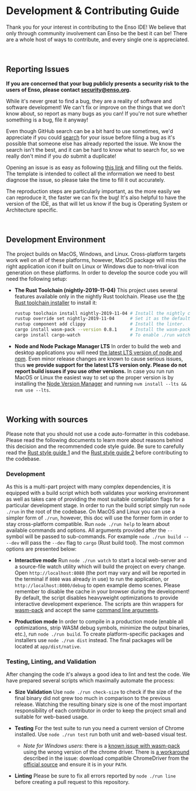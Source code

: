 # Development & Contributing Guide
Thank you for your interest in contributing to the Enso IDE! We believe that only through community
involvement can Enso be the best it can be! There are a whole host of ways to contribute, and every
single one is appreciated.

<br/>

## Reporting Issues

**If you are concerned that your bug publicly presents a security risk to the users of Enso, please
contact [security@enso.org](mailto:security@enso.org).**

While it's never great to find a bug, they are a reality of software and software development! We
can't fix or improve on the things that we don't know about, so report as many bugs as you can! If
you're not sure whether something is a bug, file it anyway!

Even though GitHub search can be a bit hard to use sometimes, we'd appreciate if you could
[search](https://github.com/luna/enso/search?q=&type=Issues&utf8=%E2%9C%93) for your issue before
filing a bug as it's possible that someone else has already reported the issue. We know the search
isn't the best, and it can be hard to know what to search for, so we really don't mind if you _do_
submit a duplicate!

Opening an issue is as easy as following [this link](https://github.com/luna/ide/issues/new?template=bug-report.md)
and filling out the fields. The template is intended to collect all the information we need to best
diagnose the issue, so please take the time to fill it out accurately.

The reproduction steps are particularly important, as the more easily we can reproduce it, the
faster we can fix the bug! It's also helpful to have the version of the IDE, as that will let us
know if the bug is Operating System or Architecture specific.

<br/>

## Development Environment
The project builds on MacOS, Windows, and Linux. Cross-platform targets work well on all of these
platforms, however, MacOS package will miss the right application icon if built on Linux or Windows
due to non-trival icon generation on these platforms. In order to develop the source code you will
need the following setup:

- **The Rust Toolchain (nightly-2019-11-04)**
  This project uses several features available only in the nightly Rust toolchain.  Please use the
  [the Rust toolchain installer](https://rustup.rs) to install it:

  ```bash
  rustup toolchain install nightly-2019-11-04 # Install the nightly channel.
  rustup override set nightly-2019-11-04      # Set it as the default toolchain for this folder.
  rustup component add clippy                 # Install the linter.
  cargo install wasm-pack --version 0.8.1     # Install the wasm-pack toolkit.
  cargo install cargo-watch                   # To enable ./run watch utility
  ```

- **Node and Node Package Manager LTS**
  In order to build the web and desktop applications you will need
  [the latest LTS version of node and npm](https://nodejs.org/en/download). Even minor release
  changes are known to cause serious issues, thus **we provide support for the latest LTS version
  only. Please do not report build issues if you use other versions.** In case you run run MacOS or
  Linux the easiest way to set up the proper version is by installing the
  [Node Version Manager](https://github.com/nvm-sh/nvm) and running
  `nvm install --lts && nvm use --lts`.

<br/>

## Working with sources
Please note that you should not use a code auto-formatter in this codebase. Please read the
following documents to learn more about reasons behind this decision and the recommended code style
guide. Be sure to carefully read the
[Rust style guide 1](https://github.com/luna/ide/blob/master/docs/style-guide.md)
and the [Rust style guide 2](https://github.com/luna/enso/blob/master/doc/rust-style-guide.md)
before contributing to the codebase.


### Development
As this is a multi-part project with many complex dependencies, it is equipped with a build script
which both validates your working environment as well as takes care of providing the most suitable
compilation flags for a particular development stage. In order to run the build script simply run
`node ./run` in the root of the codebase. On MacOS and Linux you can use a simpler form of `./run`,
however, this doc will use the former form in order to stay cross-platform compatible. Run
`node ./run help` to learn about available commands and options. All arguments provided after the
`--` symbol will be passed to sub-commands. For example `node ./run build -- --dev` will pass the
`--dev` flag to `cargo` (Rust build tool). The most common options are presented below:

- **Interactive mode**
  Run `node ./run watch` to start a local web-server and a source-file watch utility which will
  build the project on every change. Open `http://localhost:8080` (the port may vary and will be
  reported in the terminal if `8080` was already in use) to run the application, or
  `http://localhost:8080/debug` to open example demo scenes. Please remember to disable the cache in
  your browser during the development! By default, the script disables heavyweight optimizations to
  provide interactive development experience. The scripts are thin wrappers for
  [wasm-pack](https://github.com/rustwasm/wasm-pack) and accept the same
  [command line arguments](https://rustwasm.github.io/wasm-pack/book/commands/build.html).

- **Production mode**
  In order to compile in a production mode (enable all optimizations, strip WASM debug symbols,
  minimize the output binaries, etc.), run `node ./run build`. To create platform-specific packages
  and installers use `node ./run dist` instead. The final packages will be located at
  `app/dist/native`.

### Testing, Linting, and Validation
After changing the code it's always a good idea to lint and test the code. We have prepared several
scripts which maximally automate the process:

- **Size Validation**
  Use `node ./run check-size` to check if the size of the final binary did not grew too much in
  comparison to the previous release. Watching the resulting binary size is one of the most
  important responsibility of each contributor in order to keep the project small and suitable for
  web-based usage.

- **Testing**
  For the test suite to run you need a current version of Chrome installed.
  Use `node ./run test` run both unit and web-based visual test.
  
  - *Note for Windows users*:
    there is a [known issue with wasm-pack](https://github.com/rustwasm/wasm-pack/issues/611) using the
    wrong version of the chrome driver. There is
    [a workaround](https://github.com/rustwasm/wasm-pack/issues/611#issuecomment-522093207) described in 
    the issue: download compatible ChromeDriver from the 
    [official source](https://chromedriver.chromium.org/downloads) and ensure it is in your `PATH`.

- **Linting**
  Please be sure to fix all errors reported by `node ./run line` before creating a pull request to
  this repository.

